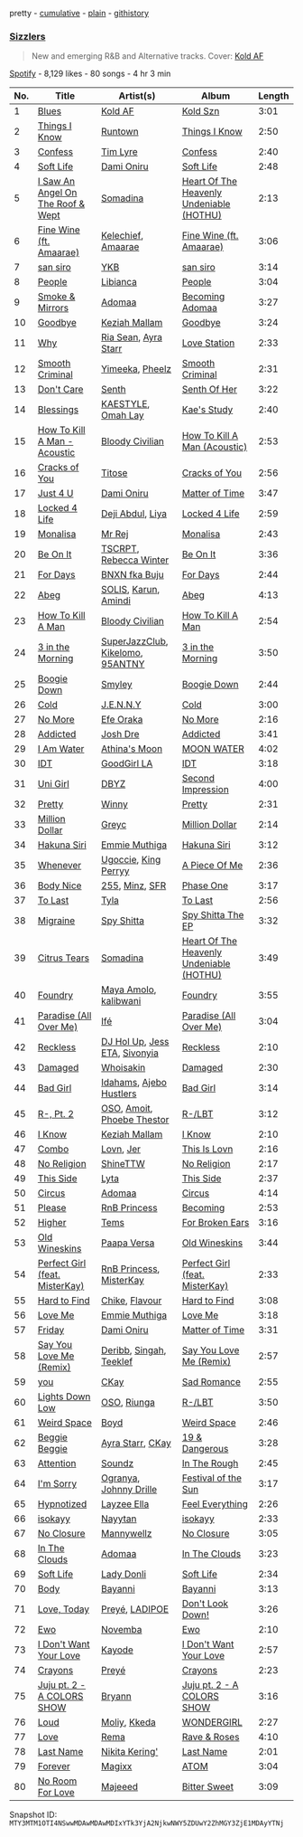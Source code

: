 pretty - [cumulative](/playlists/cumulative/37i9dQZF1DWUUBD5WCN49h.md) - [plain](/playlists/plain/37i9dQZF1DWUUBD5WCN49h) - [githistory](https://github.githistory.xyz/mackorone/spotify-playlist-archive/blob/main/playlists/plain/37i9dQZF1DWUUBD5WCN49h)

### [Sizzlers ](https://open.spotify.com/playlist/37i9dQZF1DWUUBD5WCN49h)

> New and emerging R&B and Alternative tracks\. Cover: <a href="https://open.spotify.com/artist/30nT1GUVxPdjDFnXpP1wh8?si=2HgKz2LQRDmlX\_TiWvxZsg"> Kold AF</a>

[Spotify](https://open.spotify.com/user/spotify) - 8,129 likes - 80 songs - 4 hr 3 min

| No. | Title | Artist(s) | Album | Length |
|---|---|---|---|---|
| 1 | [Blues](https://open.spotify.com/track/6uoyzoymKumUx2oQwHvVd6) | [Kold AF](https://open.spotify.com/artist/30nT1GUVxPdjDFnXpP1wh8) | [Kold Szn](https://open.spotify.com/album/5wpQuIHSrmQR5OkFSuDf9D) | 3:01 |
| 2 | [Things I Know](https://open.spotify.com/track/2AvzqDvMMRXyJhfXrBEDUb) | [Runtown](https://open.spotify.com/artist/6mMtnxEQkYoY5FfJIQ9Rhb) | [Things I Know](https://open.spotify.com/album/14sM4pRzpj49fEn5PJEGUP) | 2:50 |
| 3 | [Confess](https://open.spotify.com/track/0YYvexuLnGWjD8iUwirzoW) | [Tim Lyre](https://open.spotify.com/artist/4iYJ88IcQS4GFqLqWGE5yx) | [Confess](https://open.spotify.com/album/55zccrU90VUl932ZTq1O9e) | 2:40 |
| 4 | [Soft Life](https://open.spotify.com/track/1D4hpAqcDvnWI7AizCRpcL) | [Dami Oniru](https://open.spotify.com/artist/0WwZMQoxKjgOOicFhd08yx) | [Soft Life](https://open.spotify.com/album/4SMEuZNsSLvJoebKfQYycJ) | 2:48 |
| 5 | [I Saw An Angel On The Roof & Wept](https://open.spotify.com/track/0bDSVRBBZDLCVHhCH3mMXz) | [Somadina](https://open.spotify.com/artist/4C9EX8d2FnWMV2yQZqeG8U) | [Heart Of The Heavenly Undeniable \(HOTHU\)](https://open.spotify.com/album/198JrQy13MkMT65kWGoo59) | 2:13 |
| 6 | [Fine Wine \(ft\. Amaarae\)](https://open.spotify.com/track/3WfgYlFwZMt0Gszdj6TsQo) | [Kelechief](https://open.spotify.com/artist/5RYLLsBCVrGJtU2RrlXrOR), [Amaarae](https://open.spotify.com/artist/21UPYSRWFKwtqvSAnFnSvS) | [Fine Wine \(ft\. Amaarae\)](https://open.spotify.com/album/6BIs3FxdoJXjJFVAbPWR61) | 3:06 |
| 7 | [san siro](https://open.spotify.com/track/59PSEuGHBGLvgZGXC4wpvG) | [YKB](https://open.spotify.com/artist/2f8rjDwhSy9IDL6sB6BEEE) | [san siro](https://open.spotify.com/album/5wlpYMbCXl8pBQu6mx5xQD) | 3:14 |
| 8 | [People](https://open.spotify.com/track/26b3oVLrRUaaybJulow9kz) | [Libianca](https://open.spotify.com/artist/7kjSuFGKhLm8b5qXoMhRkJ) | [People](https://open.spotify.com/album/5Hmh6N8oisrcuZKa8EY5dn) | 3:04 |
| 9 | [Smoke & Mirrors](https://open.spotify.com/track/4XTMzpqNfLTdo4Jt7jQ1t0) | [Adomaa](https://open.spotify.com/artist/4D29Hq7QjKomhnDDvyb99e) | [Becoming Adomaa](https://open.spotify.com/album/5FDB8xeWw2e1Av5yiKOX4D) | 3:27 |
| 10 | [Goodbye](https://open.spotify.com/track/6Dyk6CtOm4hDWnrdGVXKSd) | [Keziah Mallam](https://open.spotify.com/artist/4mzTknGC25KKZ5zq8vSxAs) | [Goodbye](https://open.spotify.com/album/679QYO0qB3DfJMcznjWmA7) | 3:24 |
| 11 | [Why](https://open.spotify.com/track/5RQqckPXO7WHwKN3I2tYla) | [Ria Sean](https://open.spotify.com/artist/41fhfR098MSw8CTCFcr1od), [Ayra Starr](https://open.spotify.com/artist/3ZpEKRjHaHANcpk10u6Ntq) | [Love Station](https://open.spotify.com/album/1fOg8C9IgkSOjJgLq7SGn9) | 2:33 |
| 12 | [Smooth Criminal](https://open.spotify.com/track/4hVnFwqGpRQJexdLoNwCFn) | [Yimeeka](https://open.spotify.com/artist/0yGRgPiwbWQcQsMf7H7DmK), [Pheelz](https://open.spotify.com/artist/5Jv1MsZBh0sqokFq7pU8Xg) | [Smooth Criminal](https://open.spotify.com/album/6xe7n9n6eqrZprj2d8QGNE) | 2:31 |
| 13 | [Don't Care](https://open.spotify.com/track/6ZVQ4U55BqXLvLhOUOpkdb) | [Senth](https://open.spotify.com/artist/0ZMEdbOY3ADh3qbia7kH2b) | [Senth Of Her](https://open.spotify.com/album/0YZHDg8vEVvf1O2yPIizzu) | 3:22 |
| 14 | [Blessings](https://open.spotify.com/track/0U7ZICZtRhWB3oSMdtulDL) | [KAESTYLE](https://open.spotify.com/artist/0o4t6y0LBJWs76vvuuzg50), [Omah Lay](https://open.spotify.com/artist/5yOvAmpIR7hVxiS6Ls5DPO) | [Kae's Study](https://open.spotify.com/album/3zvBH4f8pSkOgOfkn6fHVV) | 2:40 |
| 15 | [How To Kill A Man \- Acoustic](https://open.spotify.com/track/1XQ0EtxFkmXdy9CwN3ihST) | [Bloody Civilian](https://open.spotify.com/artist/59gzAeE63TMTxOdjU3Ew0K) | [How To Kill A Man \(Acoustic\)](https://open.spotify.com/album/4qFn5L8w0027MonWrHowRP) | 2:53 |
| 16 | [Cracks of You](https://open.spotify.com/track/2ERqWwFLCzEGV1YPtKfxB6) | [Titose](https://open.spotify.com/artist/1GqDQYv81wsGJmzM5LOyF7) | [Cracks of You](https://open.spotify.com/album/6yEXMFSLXCMnATdGEG95Hm) | 2:56 |
| 17 | [Just 4 U](https://open.spotify.com/track/1lKADLiBKK9ohCPBmOm6eG) | [Dami Oniru](https://open.spotify.com/artist/0WwZMQoxKjgOOicFhd08yx) | [Matter of Time](https://open.spotify.com/album/0sVpDSPL1inRRowIw7YI6g) | 3:47 |
| 18 | [Locked 4 Life](https://open.spotify.com/track/6V5HscDAUed5pcjWOGvfIg) | [Deji Abdul](https://open.spotify.com/artist/1Twl2e41FcWPzfrTVqgTlI), [Liya](https://open.spotify.com/artist/2mq44nCfRU63sGf70HAPi0) | [Locked 4 Life](https://open.spotify.com/album/4OlrRBsuFr2WVkIkYgbJ44) | 2:59 |
| 19 | [Monalisa](https://open.spotify.com/track/4lKmOqLQXrBnQdN17YgdGi) | [Mr Rej](https://open.spotify.com/artist/5XnGRfn971YWymMmhiwWRY) | [Monalisa](https://open.spotify.com/album/1ajxQ6YKhKSriu2rj5fWKk) | 2:43 |
| 20 | [Be On It](https://open.spotify.com/track/6O93QLd2nPvNhnaov2eYpT) | [TSCRPT](https://open.spotify.com/artist/4Z02hpbBY4eH7yN7ceInzV), [Rebecca Winter](https://open.spotify.com/artist/1SbOUD9N7WuyXFV8ISYxK5) | [Be On It](https://open.spotify.com/album/0hEih748IMyx6TO21NEdGw) | 3:36 |
| 21 | [For Days](https://open.spotify.com/track/7sSpKoxxtecQry1wxVmpIz) | [BNXN fka Buju](https://open.spotify.com/artist/3zaDigUwjHvjOkSn0NDf9x) | [For Days](https://open.spotify.com/album/0B2ciZrwX6zv2ADSniu4i2) | 2:44 |
| 22 | [Abeg](https://open.spotify.com/track/6oytl8EePHa4CRuaBfzJgD) | [SOLIS](https://open.spotify.com/artist/6Yv9GLPMVN1okoETQXHUAh), [Karun](https://open.spotify.com/artist/50bljU0VZtp2E7nAFRy5pC), [Amindi](https://open.spotify.com/artist/1xQIR56DxgWYZPUvOLRIua) | [Abeg](https://open.spotify.com/album/4f5jNZ01xZqrhH0FszjrWf) | 4:13 |
| 23 | [How To Kill A Man](https://open.spotify.com/track/4SIOfdukGpJsd6hShkXyHb) | [Bloody Civilian](https://open.spotify.com/artist/59gzAeE63TMTxOdjU3Ew0K) | [How To Kill A Man](https://open.spotify.com/album/4tD2HpiRHHdgTJ3aPfebDo) | 2:54 |
| 24 | [3 in the Morning](https://open.spotify.com/track/0YcAQqvxtRERBkCFyx7afs) | [SuperJazzClub](https://open.spotify.com/artist/5CINjDZoikcuTmtw3wgPfp), [Kikelomo](https://open.spotify.com/artist/4HLQ6ZHKvMKlD3VR1vVQkE), [95ANTNY](https://open.spotify.com/artist/6PQLGYWDUljiFCQlltL4Cw) | [3 in the Morning](https://open.spotify.com/album/6PMz0SlbVo8Hmizius3YTk) | 3:50 |
| 25 | [Boogie Down](https://open.spotify.com/track/6NQ2z6g3eXqqgmlM3Y79fk) | [Smyley](https://open.spotify.com/artist/2NdYp7UDkJLbpJU7mSSprx) | [Boogie Down](https://open.spotify.com/album/4V9RzFCnX5nnR2gv00fKmu) | 2:44 |
| 26 | [Cold](https://open.spotify.com/track/10Acd9i7TFQNQzEJKKiv8r) | [J.E.N.N.Y](https://open.spotify.com/artist/4CXFDVOCfxAsJJwvxUR4Vc) | [Cold](https://open.spotify.com/album/6HxACxCvHBmeK1kYKsyVXw) | 3:00 |
| 27 | [No More](https://open.spotify.com/track/2jfhUSkLNMYXew3tZIewYk) | [Efe Oraka](https://open.spotify.com/artist/5Q53UO2TC6Nwbx0qVCmcxo) | [No More](https://open.spotify.com/album/2eCjxVZQd6JfqbzjsBVt50) | 2:16 |
| 28 | [Addicted](https://open.spotify.com/track/1L2WtJL0cZQFWWl0JvXWhK) | [Josh Dre](https://open.spotify.com/artist/03764xHwcDofSPmUTP3LK6) | [Addicted](https://open.spotify.com/album/5wIsI33BxVQC0bJFfETjR6) | 3:41 |
| 29 | [I Am Water](https://open.spotify.com/track/3P0sc2aS6WK6mEdkef7O7D) | [Athina's Moon](https://open.spotify.com/artist/4801CZf8StFmvZahNckwhO) | [MOON WATER](https://open.spotify.com/album/6V2GrecRdnOH26nUOTBnhI) | 4:02 |
| 30 | [IDT](https://open.spotify.com/track/4zXMJEavXIWMG9LZHE50Tx) | [GoodGirl LA](https://open.spotify.com/artist/62HQP03xtoXexSY1Kp0cdS) | [IDT](https://open.spotify.com/album/3vIVvdalZDCFdjxAUzV5rY) | 3:18 |
| 31 | [Uni Girl](https://open.spotify.com/track/2rekd1QW4K9WkrgAvijMuQ) | [DBYZ](https://open.spotify.com/artist/702Dqp8Ls4Ep2o3wWD6Kz5) | [Second Impression](https://open.spotify.com/album/48VnWJEgNGFL5fyeA6UqEH) | 4:00 |
| 32 | [Pretty](https://open.spotify.com/track/6WdVWpAVtE7CSKophvVSKa) | [Winny](https://open.spotify.com/artist/6QjsZEGqDMbzKvCdfFN5nz) | [Pretty](https://open.spotify.com/album/0XvhZJjWZiuvE8tTcsyjnB) | 2:31 |
| 33 | [Million Dollar](https://open.spotify.com/track/0qDTt6Zxh0w2jCjhSezAfw) | [Greyc](https://open.spotify.com/artist/724kZz65PRMWERekaICxnF) | [Million Dollar](https://open.spotify.com/album/1QocPzrDKtqPqzOcudPcv8) | 2:14 |
| 34 | [Hakuna Siri](https://open.spotify.com/track/0GalEYpkaMnB5U3RLWxbc6) | [Emmie Muthiga](https://open.spotify.com/artist/3C7QGmFonaPwN5s7loihkR) | [Hakuna Siri](https://open.spotify.com/album/59QZQVqovBNDE3377uz7nV) | 3:12 |
| 35 | [Whenever](https://open.spotify.com/track/0yOviZhkPwCUtOfWRRP6nd) | [Ugoccie](https://open.spotify.com/artist/23NKFSnR8yAUDQdub4vnIN), [King Perryy](https://open.spotify.com/artist/2Srxd4jkUb5hcZEJO1SPnW) | [A Piece Of Me](https://open.spotify.com/album/0enq2ODADHlUOmFWjxatEj) | 2:36 |
| 36 | [Body Nice](https://open.spotify.com/track/6pK1SixhWsATn6uuVWtaWX) | [255](https://open.spotify.com/artist/7dNuDxuZN795qebo6RlTwK), [Minz](https://open.spotify.com/artist/2XNwtpu314ZSFziTt0ZqZT), [SFR](https://open.spotify.com/artist/53EHeXzGs4HheTCTnwfPEr) | [Phase One](https://open.spotify.com/album/4jeLU9uhpa3D4qG7lWzyVT) | 3:17 |
| 37 | [To Last](https://open.spotify.com/track/10aCY2jJFNYGf9qpiN2LZy) | [Tyla](https://open.spotify.com/artist/3SozjO3Lat463tQICI9LcE) | [To Last](https://open.spotify.com/album/00RMnS3psKLla6O7sYp8mB) | 2:56 |
| 38 | [Migraine](https://open.spotify.com/track/3CBPgAhZ8XnRxzLfksRS5Q) | [Spy Shitta](https://open.spotify.com/artist/4LTESjldd92V5ZxhEITidD) | [Spy Shitta The EP](https://open.spotify.com/album/2vE9kJqmDwx4yICL2RPbqD) | 3:32 |
| 39 | [Citrus Tears](https://open.spotify.com/track/5T17angrfy3Gdmh4Y3aeQR) | [Somadina](https://open.spotify.com/artist/4C9EX8d2FnWMV2yQZqeG8U) | [Heart Of The Heavenly Undeniable \(HOTHU\)](https://open.spotify.com/album/198JrQy13MkMT65kWGoo59) | 3:49 |
| 40 | [Foundry](https://open.spotify.com/track/78zh684ScfBN6hLG7J5qj5) | [Maya Amolo](https://open.spotify.com/artist/6e6TdjEmxMCM5CFNrEfX3H), [kalibwani](https://open.spotify.com/artist/6x5ayc2nUnF0bySx8ipDUk) | [Foundry](https://open.spotify.com/album/6oCN5GB1aumgfg8Y03feYe) | 3:55 |
| 41 | [Paradise \(All Over Me\)](https://open.spotify.com/track/4LLpSnnyjPQt0PB2DkitWD) | [Ifé](https://open.spotify.com/artist/5bwayITcleftVQyaj7TnSa) | [Paradise \(All Over Me\)](https://open.spotify.com/album/1pkqwPvn9FoiIGUqTSxi10) | 3:04 |
| 42 | [Reckless](https://open.spotify.com/track/09n3QyfWRKV74GMinA9rj6) | [DJ Hol Up](https://open.spotify.com/artist/2zjDlvAtLyBbbcrvGSxTWy), [Jess ETA](https://open.spotify.com/artist/0pl5KisZPcKHhrruuvFg3y), [Sivonyia](https://open.spotify.com/artist/3QI04CrPyjLUiY9Kdsx1vD) | [Reckless](https://open.spotify.com/album/1WRgI6jDYYaQkw0gdKQUef) | 2:10 |
| 43 | [Damaged](https://open.spotify.com/track/54wYnj7FIU0JFIhy0gYZSH) | [Whoisakin](https://open.spotify.com/artist/6ZbeHoJ4RZnyjkHfIWS6Wp) | [Damaged](https://open.spotify.com/album/3c91kFCZ0kjdcnofzgqxj2) | 2:30 |
| 44 | [Bad Girl](https://open.spotify.com/track/6nF87DDkdHKIIOM5Qu4SoL) | [Idahams](https://open.spotify.com/artist/6jPVueiSr0OHgVetuTuv5O), [Ajebo Hustlers](https://open.spotify.com/artist/7oVwzvvrXEC8LbXhaNjTi4) | [Bad Girl](https://open.spotify.com/album/77zGPXkrQ8NnXLMPtWYtnM) | 3:14 |
| 45 | [R\-, Pt\. 2](https://open.spotify.com/track/6riYRZyy2Fgf11GuK2tfXK) | [OSO](https://open.spotify.com/artist/62fPxmuEy5IX40T8omAeB2), [Amoit](https://open.spotify.com/artist/1EO9IOTaipIYiA0K8AnBuA), [Phoebe Thestor](https://open.spotify.com/artist/14Pns33TGKYoRZlxi2sN1I) | [R\-/LBT](https://open.spotify.com/album/2V04iRsZlNM9DCPP4wYkKc) | 3:12 |
| 46 | [I Know](https://open.spotify.com/track/64y3aFuRKV9leFkMAWDUJL) | [Keziah Mallam](https://open.spotify.com/artist/4mzTknGC25KKZ5zq8vSxAs) | [I Know](https://open.spotify.com/album/3OoyFQ2XCcLvEfzonOBGL5) | 2:10 |
| 47 | [Combo](https://open.spotify.com/track/4ZxIvn68usPSQi8qGUmiey) | [Lovn](https://open.spotify.com/artist/7yzmckMWwaSZdJQC5QZ7ws), [Jer](https://open.spotify.com/artist/0xMMzZfYoteEUM0vnJLjgt) | [This Is Lovn](https://open.spotify.com/album/3rBhsljGGbsFt2Z5W7x6Yj) | 2:16 |
| 48 | [No Religion](https://open.spotify.com/track/6JcsgUcIpOR0f3K1OZRAfP) | [ShineTTW](https://open.spotify.com/artist/5MMagWgGKYleThIlmQp6wn) | [No Religion](https://open.spotify.com/album/3cyrejkXVcYbXQhiCcu2qB) | 2:17 |
| 49 | [This Side](https://open.spotify.com/track/6ef9xVJZ0iExKd67ybLAyF) | [Lyta](https://open.spotify.com/artist/5Vok15YfAjyyCbUg5YBRGE) | [This Side](https://open.spotify.com/album/0GRQb7OLGaDUKKFc1ttCXF) | 2:37 |
| 50 | [Circus](https://open.spotify.com/track/7lgrLAXxW1frMbdO5h2wUZ) | [Adomaa](https://open.spotify.com/artist/4D29Hq7QjKomhnDDvyb99e) | [Circus](https://open.spotify.com/album/7fCYNOf16YBpZ3XwByoUmd) | 4:14 |
| 51 | [Please](https://open.spotify.com/track/1Pqx8ch3QEQrJJendsvq7p) | [RnB Princess](https://open.spotify.com/artist/0QKFXBU0ZhrSCJIAsOIjgg) | [Becoming](https://open.spotify.com/album/02KVxtR1TIKvWxhxXBDsyF) | 2:53 |
| 52 | [Higher](https://open.spotify.com/track/2QdSb68BzZGMgCbsrFmSLc) | [Tems](https://open.spotify.com/artist/687cZJR45JO7jhk1LHIbgq) | [For Broken Ears](https://open.spotify.com/album/2sU8ByeYc5BOBFNDr58CGV) | 3:16 |
| 53 | [Old Wineskins](https://open.spotify.com/track/3MzoX3cSxKxrxarYOt6IJL) | [Paapa Versa](https://open.spotify.com/artist/6XaCmBX8v8w1okWhKzzQ41) | [Old Wineskins](https://open.spotify.com/album/1wHbVtTz7SLQi50QI4stdV) | 3:44 |
| 54 | [Perfect Girl \(feat\. MisterKay\)](https://open.spotify.com/track/02N7PICytyxQIB83WNtxC8) | [RnB Princess](https://open.spotify.com/artist/0QKFXBU0ZhrSCJIAsOIjgg), [MisterKay](https://open.spotify.com/artist/1rd2uaxe75DEeIz8AnlyLN) | [Perfect Girl \(feat\. MisterKay\)](https://open.spotify.com/album/10SAFauFQQneSjEe47W0hw) | 2:33 |
| 55 | [Hard to Find](https://open.spotify.com/track/2DEfBwqL5U7OP3UFKQJ0cq) | [Chike](https://open.spotify.com/artist/6zK1M4TcabpLQMNmmG2P0Q), [Flavour](https://open.spotify.com/artist/0oKNR4ahj1CPnK2kQmbOfo) | [Hard to Find](https://open.spotify.com/album/5OgLCYPqsqVdwlGEijUEpQ) | 3:08 |
| 56 | [Love Me](https://open.spotify.com/track/5OG3fwH8vjE3pU6FwFVI5x) | [Emmie Muthiga](https://open.spotify.com/artist/3C7QGmFonaPwN5s7loihkR) | [Love Me](https://open.spotify.com/album/4NSFkhmvAQIaXL9f1Qw57e) | 3:18 |
| 57 | [Friday](https://open.spotify.com/track/2PSzHKPwhLFVU6UJkcOfAF) | [Dami Oniru](https://open.spotify.com/artist/0WwZMQoxKjgOOicFhd08yx) | [Matter of Time](https://open.spotify.com/album/0sVpDSPL1inRRowIw7YI6g) | 3:31 |
| 58 | [Say You Love Me \(Remix\)](https://open.spotify.com/track/1Bj6WRSHoDN00UMqdCn1Yq) | [Deribb](https://open.spotify.com/artist/0jD0caYgYpVXcYcV6dbuj4), [Singah](https://open.spotify.com/artist/42B7kT9OrmQyjYb2jYGFHe), [Teeklef](https://open.spotify.com/artist/67jX2jOOMD68Pn0d49TxnJ) | [Say You Love Me \(Remix\)](https://open.spotify.com/album/6E7dFfCB9s1gsWAt3Wt2QO) | 2:57 |
| 59 | [you](https://open.spotify.com/track/4yEBIww3wVoiT7A5v9kQj1) | [CKay](https://open.spotify.com/artist/048LktY5zMnakWq7PTtFrz) | [Sad Romance](https://open.spotify.com/album/3ACXMteQNTrTws6UWTtEgo) | 2:55 |
| 60 | [Lights Down Low](https://open.spotify.com/track/7l5k2x7gv3mWPSTa84AmjE) | [OSO](https://open.spotify.com/artist/62fPxmuEy5IX40T8omAeB2), [Riunga](https://open.spotify.com/artist/5p6jlUhwtOoesY5LJ2awoN) | [R\-/LBT](https://open.spotify.com/album/2V04iRsZlNM9DCPP4wYkKc) | 3:50 |
| 61 | [Weird Space](https://open.spotify.com/track/0ZahurG13submevaayPoLL) | [Boyd](https://open.spotify.com/artist/0cNLx90Z8YDY4hPxLrHESJ) | [Weird Space](https://open.spotify.com/album/3OoNywIFSlXdYHDwANiVHk) | 2:46 |
| 62 | [Beggie Beggie](https://open.spotify.com/track/6zublRIkZocboXucqc8hgB) | [Ayra Starr](https://open.spotify.com/artist/3ZpEKRjHaHANcpk10u6Ntq), [CKay](https://open.spotify.com/artist/048LktY5zMnakWq7PTtFrz) | [19 & Dangerous](https://open.spotify.com/album/0AjdvP8p42lwSzmN0PpwJv) | 3:28 |
| 63 | [Attention](https://open.spotify.com/track/1VxjsBmtDT2Vmhr6YpW9G2) | [Soundz](https://open.spotify.com/artist/6xjZjxAxA1nxvIBPbOpAa0) | [In The Rough](https://open.spotify.com/album/7kUONXoXGQCZg93xSJph4x) | 2:45 |
| 64 | [I'm Sorry](https://open.spotify.com/track/3wFPcby1G24MrJdfY18rqi) | [Ogranya](https://open.spotify.com/artist/2Y4GWlZVnj2QoLJb5r85of), [Johnny Drille](https://open.spotify.com/artist/4f8vvLN5Rt3WszqOqVR9e9) | [Festival of the Sun](https://open.spotify.com/album/4KBAvXtsBubhWTTdKy9lfD) | 3:17 |
| 65 | [Hypnotized](https://open.spotify.com/track/33a48upmr4xnlU6FPPSPPs) | [Layzee Ella](https://open.spotify.com/artist/5pvPu7OzfK3aKQaqKaEP4u) | [Feel Everything](https://open.spotify.com/album/2u68w7gKwmk7doL3JIhLif) | 2:26 |
| 66 | [isokayy](https://open.spotify.com/track/4KllMRS8PusIOli57We3Ro) | [Nayytan](https://open.spotify.com/artist/47490MMNgWEGtEQWlgEp32) | [isokayy](https://open.spotify.com/album/5hqQNQaXt1bGp9UTbBkabi) | 2:33 |
| 67 | [No Closure](https://open.spotify.com/track/4d8eyF77ZplwhOSj1rqink) | [Mannywellz](https://open.spotify.com/artist/3fP3g1UvspOUHoeT4QUoLL) | [No Closure](https://open.spotify.com/album/00zNoLWUcrXKUnstmShe6q) | 3:05 |
| 68 | [In The Clouds](https://open.spotify.com/track/4CIOeAaG7HTGFL2OZjbB9k) | [Adomaa](https://open.spotify.com/artist/4D29Hq7QjKomhnDDvyb99e) | [In The Clouds](https://open.spotify.com/album/79eYcHk7WngNWEIAP68pmn) | 3:23 |
| 69 | [Soft Life](https://open.spotify.com/track/6hmNM4b5zHtuJAx6u6DCwe) | [Lady Donli](https://open.spotify.com/artist/5joHzVrVQzu41KFBlZQDvG) | [Soft Life](https://open.spotify.com/album/6nCucOPAL5ANvo0fGAJ6KG) | 2:34 |
| 70 | [Body](https://open.spotify.com/track/27YwMCIG7Rx9czTR625Wfz) | [Bayanni](https://open.spotify.com/artist/6FbCERtE2CKqEWihHMYjcG) | [Bayanni](https://open.spotify.com/album/0XIgw74GKfTD6MCOHzhovL) | 3:13 |
| 71 | [Love, Today](https://open.spotify.com/track/1LoCwW6zCCmuLxDU8p06Q8) | [Preyé](https://open.spotify.com/artist/6dbTmlL5brq9B2fkUj2MQD), [LADIPOE](https://open.spotify.com/artist/379IT6Szv0zgnw4xrdu4mu) | [Don't Look Down!](https://open.spotify.com/album/6DEAfTTihu0p1nNkti8Bn0) | 3:26 |
| 72 | [Ewo](https://open.spotify.com/track/1CPLcO7cOcDTiaZwbgDki3) | [Novemba](https://open.spotify.com/artist/2Eiiy3N1dxC8elC8kIkoHJ) | [Ewo](https://open.spotify.com/album/07XcKzfvoTjpY8bslfmW2K) | 2:10 |
| 73 | [I Don't Want Your Love](https://open.spotify.com/track/6Q9EnACrkMAYe8vY8dg9HL) | [Kayode](https://open.spotify.com/artist/2m9oQENA478WyWswPjnxyr) | [I Don't Want Your Love](https://open.spotify.com/album/1VPQ1shDNq1OfSPfjLlLlP) | 2:57 |
| 74 | [Crayons](https://open.spotify.com/track/3o5ImZ1yj1FoV4nkuAsbe1) | [Preyé](https://open.spotify.com/artist/6dbTmlL5brq9B2fkUj2MQD) | [Crayons](https://open.spotify.com/album/6HZYUn33trHEZ78tFsFnCS) | 2:23 |
| 75 | [Juju pt\. 2 \- A COLORS SHOW](https://open.spotify.com/track/1x9jw0pdfbtYXRrdgYCc8O) | [Bryann](https://open.spotify.com/artist/1S7tYUIXPaaRJSFhXSJn19) | [Juju pt\. 2 \- A COLORS SHOW](https://open.spotify.com/album/5ZKCrQepwUk3p4w0TqdeyI) | 3:16 |
| 76 | [Loud](https://open.spotify.com/track/7ti7kLqyFSubl97L5jqKQi) | [Moliy](https://open.spotify.com/artist/2hVWBpjLW4Q7fboYz2pVYK), [Kkeda](https://open.spotify.com/artist/0seIm2Vmyh7V7oqRX2uZtC) | [WONDERGIRL](https://open.spotify.com/album/4Dr0okleRrumtnKtuWkD5a) | 2:27 |
| 77 | [Love](https://open.spotify.com/track/08r8dLobzYIZLrlKlf5zzI) | [Rema](https://open.spotify.com/artist/46pWGuE3dSwY3bMMXGBvVS) | [Rave & Roses](https://open.spotify.com/album/0xrTH9uvOL1BoFAOR61zTG) | 4:10 |
| 78 | [Last Name](https://open.spotify.com/track/4BwHxEsR5SFJJKGBzrjMGN) | [Nikita Kering'](https://open.spotify.com/artist/1yQKzWOHXJQSEnOXrHDl4X) | [Last Name](https://open.spotify.com/album/5tUXmCXcOyqRO7lLeWrMHR) | 2:01 |
| 79 | [Forever](https://open.spotify.com/track/17NVTfQBL35FZMAN5nd1pD) | [Magixx](https://open.spotify.com/artist/0rskhjcLm5BxjwZDRs4142) | [ATOM](https://open.spotify.com/album/7FhB7PZyXqiiq5sFAfAqfg) | 3:04 |
| 80 | [No Room For Love](https://open.spotify.com/track/3UsjXOmKtQhUs9yD9cd05F) | [Majeeed](https://open.spotify.com/artist/3xBgAZIqiYzRh0Du0uXFAk) | [Bitter Sweet](https://open.spotify.com/album/7J6cbhhY4seRJ9d9VUzjnY) | 3:09 |

Snapshot ID: `MTY3MTM1OTI4NSwwMDAwMDAwMDIxYTk3YjA2NjkwNWY5ZDUwY2ZhMGY3ZjE1MDAyYTNj`
